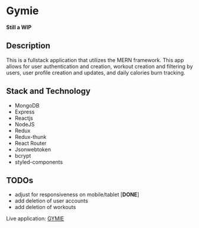 # Gymie

**Still a WIP**

## Description

This is a fullstack application that utilizes the MERN framework. This app allows for user authentication and creation, workout creation and filtering by users, user profile creation and updates, and daily calories burn tracking.

## Stack and Technology

- MongoDB
- Express
- Reactjs
- NodeJS
- Redux
- Redux-thunk
- React Router
- Jsonwebtoken
- bcrypt
- styled-components

## TODOs

- adjust for responsiveness on mobile/tablet [**DONE**]
- add deletion of user accounts
- add deletion of workouts

Live application: [GYMIE](https://gymie-app.herokuapp.com/)
